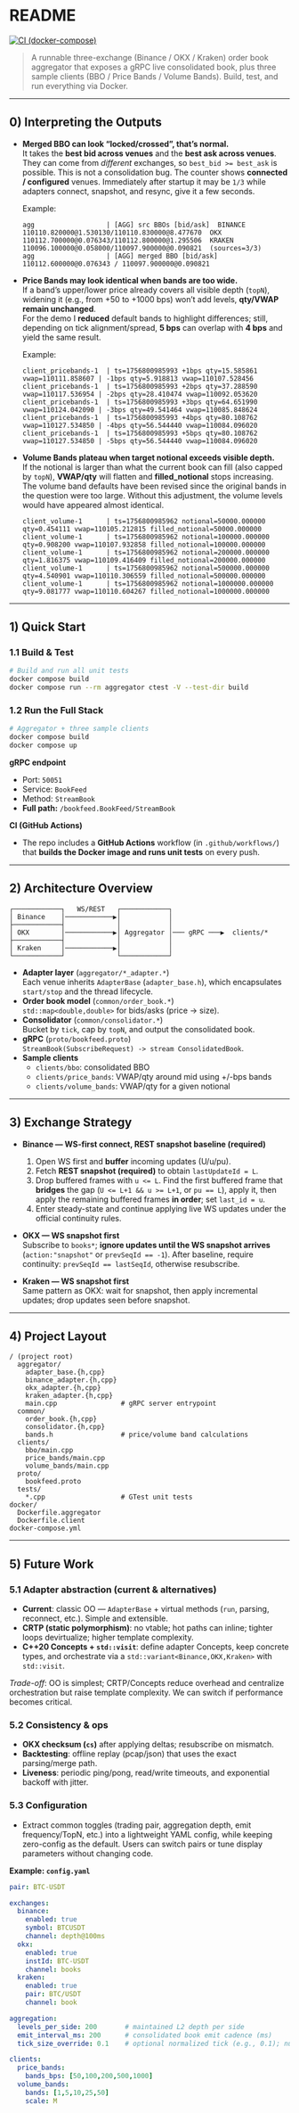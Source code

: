 # README

[![CI (docker-compose)](https://github.com/wenalan/crypto-orderbook-aggregator/actions/workflows/ci.yml/badge.svg)](https://github.com/wenalan/crypto-orderbook-aggregator/actions/workflows/ci.yml)

> A runnable three-exchange (Binance / OKX / Kraken) order book aggregator that exposes a gRPC live consolidated book, plus three sample clients (BBO / Price Bands / Volume Bands). 
> Build, test, and run everything via Docker.

---
## 0) Interpreting the Outputs

- **Merged BBO can look “locked/crossed”, that’s normal.**  
  It takes the **best bid across venues** and the **best ask across venues**. They can come from *different* exchanges, so `best_bid >= best_ask` is possible. This is not a consolidation bug. The counter shows **connected / configured** venues. Immediately after startup it may be `1/3` while adapters connect, snapshot, and resync, give it a few seconds.
  
  Example:
  ```
  agg                  | [AGG] src BBOs [bid/ask]  BINANCE 110110.820000@1.530130/110110.830000@8.477670  OKX 110112.700000@0.076343/110112.800000@1.295506  KRAKEN 110096.100000@0.058000/110097.900000@0.090821  (sources=3/3)
  agg                  | [AGG] merged BBO [bid/ask] 110112.600000@0.076343 / 110097.900000@0.090821
  ```

- **Price Bands may look identical when bands are too wide.**  
  If a band’s upper/lower price already covers all visible depth (`topN`), widening it (e.g., from +50 to +1000 bps) won’t add levels, **qty/VWAP remain unchanged**.  
  For the demo I **reduced** default bands to highlight differences; still, depending on tick alignment/spread, **5 bps** can overlap with **4 bps** and yield the same result.

  Example:
  ```
  client_pricebands-1  | ts=1756800985993 +1bps qty=15.585861 vwap=110111.858607 | -1bps qty=5.918813 vwap=110107.528456
  client_pricebands-1  | ts=1756800985993 +2bps qty=37.288590 vwap=110117.536954 | -2bps qty=28.410474 vwap=110092.053620
  client_pricebands-1  | ts=1756800985993 +3bps qty=64.651990 vwap=110124.042090 | -3bps qty=49.541464 vwap=110085.848624
  client_pricebands-1  | ts=1756800985993 +4bps qty=80.108762 vwap=110127.534850 | -4bps qty=56.544440 vwap=110084.096020
  client_pricebands-1  | ts=1756800985993 +5bps qty=80.108762 vwap=110127.534850 | -5bps qty=56.544440 vwap=110084.096020
  ```

- **Volume Bands plateau when target notional exceeds visible depth.**  
  If the notional is larger than what the current book can fill (also capped by `topN`), **VWAP/qty** will flatten and **filled_notional** stops increasing. The volume band defaults have been revised since the original bands in the question were too large. Without this adjustment, the volume levels would have appeared almost identical.

  ```
  client_volume-1      | ts=1756800985962 notional=50000.000000 qty=0.454111 vwap=110105.212815 filled_notional=50000.000000
  client_volume-1      | ts=1756800985962 notional=100000.000000 qty=0.908200 vwap=110107.932858 filled_notional=100000.000000
  client_volume-1      | ts=1756800985962 notional=200000.000000 qty=1.816375 vwap=110109.416409 filled_notional=200000.000000
  client_volume-1      | ts=1756800985962 notional=500000.000000 qty=4.540901 vwap=110110.306559 filled_notional=500000.000000
  client_volume-1      | ts=1756800985962 notional=1000000.000000 qty=9.081777 vwap=110110.604267 filled_notional=1000000.000000
  ```

---

## 1) Quick Start

### 1.1 Build & Test

```bash
# Build and run all unit tests
docker compose build
docker compose run --rm aggregator ctest -V --test-dir build
```

### 1.2 Run the Full Stack

```bash
# Aggregator + three sample clients
docker compose build
docker compose up
```

**gRPC endpoint**

- Port: `50051`  
- Service: `BookFeed`  
- Method: `StreamBook`  
- **Full path:** `/bookfeed.BookFeed/StreamBook`

**CI (GitHub Actions)**

- The repo includes a **GitHub Actions** workflow (in `.github/workflows/`) that **builds the Docker image and runs unit tests** on every push.  

---

## 2) Architecture Overview

```
┌────────────┐   WS/REST   ┌────────────┐
│ Binance    │────────────▶│            │
├────────────┤             │            │
│ OKX        │────────────▶│ Aggregator │─── gRPC ───▶  clients/*
├────────────┤             │            │
│ Kraken     │────────────▶│            │
└────────────┘             └────────────┘
```

- **Adapter layer** (`aggregator/*_adapter.*`)  
  Each venue inherits `AdapterBase` (`adapter_base.h`), which encapsulates `start/stop` and the thread lifecycle.
- **Order book model** (`common/order_book.*`)  
  `std::map<double,double>` for bids/asks (price -> size).
- **Consolidator** (`common/consolidator.*`)  
  Bucket by `tick`, cap by `topN`, and output the consolidated book.
- **gRPC** (`proto/bookfeed.proto`)  
  `StreamBook(SubscribeRequest) -> stream ConsolidatedBook`.
- **Sample clients**  
  - `clients/bbo`: consolidated BBO  
  - `clients/price_bands`: VWAP/qty around mid using +/-bps bands  
  - `clients/volume_bands`: VWAP/qty for a given notional

---

## 3) Exchange Strategy

- **Binance — WS-first connect, REST snapshot baseline (required)**  
  1) Open WS first and **buffer** incoming updates (U/u/pu).  
  2) Fetch **REST snapshot (required)** to obtain `lastUpdateId = L`.  
  3) Drop buffered frames with `u <= L`. Find the first buffered frame that **bridges** the gap (`U <= L+1 && u >= L+1`, or `pu == L`), apply it, then apply the remaining buffered frames **in order**; set `last_id = u`.  
  4) Enter steady-state and continue applying live WS updates under the official continuity rules.

- **OKX — WS snapshot first**  
  Subscribe to `books*`; **ignore updates until the WS snapshot arrives** (`action:"snapshot"` or `prevSeqId == -1`). After baseline, require continuity: `prevSeqId == lastSeqId`, otherwise resubscribe.

- **Kraken — WS snapshot first**  
  Same pattern as OKX: wait for snapshot, then apply incremental updates; drop updates seen before snapshot.

---

## 4) Project Layout

```
/ (project root)
  aggregator/
    adapter_base.{h,cpp}
    binance_adapter.{h,cpp}
    okx_adapter.{h,cpp}
    kraken_adapter.{h,cpp}
    main.cpp                # gRPC server entrypoint
  common/
    order_book.{h,cpp}
    consolidator.{h,cpp}
    bands.h                 # price/volume band calculations
  clients/
    bbo/main.cpp
    price_bands/main.cpp
    volume_bands/main.cpp
  proto/
    bookfeed.proto
  tests/
    *.cpp                   # GTest unit tests
docker/
  Dockerfile.aggregator
  Dockerfile.client
docker-compose.yml
```

---

## 5) Future Work

### 5.1 Adapter abstraction (current & alternatives)
- **Current**: classic OO — `AdapterBase` + virtual methods (`run`, parsing, reconnect, etc.). Simple and extensible.  
- **CRTP (static polymorphism)**: no vtable; hot paths can inline; tighter loops devirtualize; higher template complexity.  
- **C++20 Concepts + `std::visit`**: define adapter Concepts, keep concrete types, and orchestrate via a `std::variant<Binance,OKX,Kraken>` with `std::visit`.

*Trade-off*: OO is simplest; CRTP/Concepts reduce overhead and centralize orchestration but raise template complexity. We can switch if performance becomes critical.

### 5.2 Consistency & ops
- **OKX checksum (`cs`)** after applying deltas; resubscribe on mismatch.  
- **Backtesting**: offline replay (pcap/json) that uses the exact parsing/merge path.  
- **Liveness**: periodic ping/pong, read/write timeouts, and exponential backoff with jitter.

### 5.3 Configuration

- Extract common toggles (trading pair, aggregation depth, emit frequency/TopN, etc.) into a lightweight YAML config, while keeping zero-config as the default. Users can switch pairs or tune display parameters without changing code.

**Example: `config.yaml`**
```yaml
pair: BTC-USDT

exchanges:
  binance:
    enabled: true
    symbol: BTCUSDT
    channel: depth@100ms
  okx:
    enabled: true
    instId: BTC-USDT
    channel: books
  kraken:
    enabled: true
    pair: BTC/USDT
    channel: book

aggregation:
  levels_per_side: 200       # maintained L2 depth per side
  emit_interval_ms: 200      # consolidated book emit cadence (ms)
  tick_size_override: 0.1    # optional normalized tick (e.g., 0.1); null = use exchange precision

clients:
  price_bands:
    bands_bps: [50,100,200,500,1000]  
  volume_bands:
    bands: [1,5,10,25,50]
    scale: M
```
